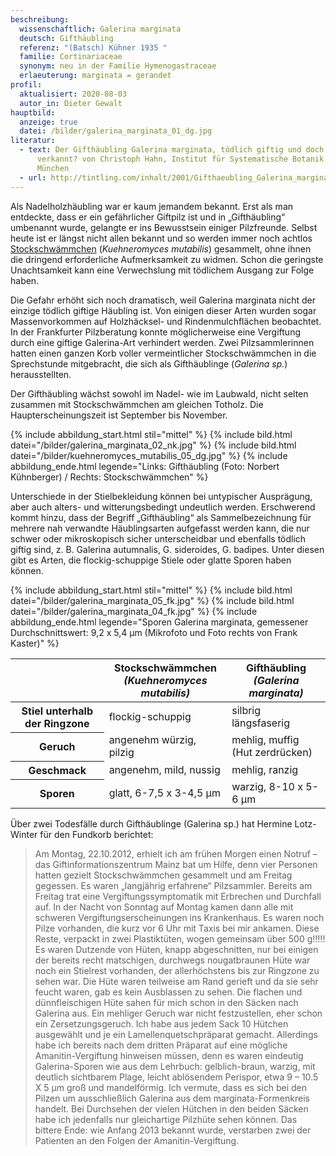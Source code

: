 ```yaml
---
beschreibung:
  wissenschaftlich: Galerina marginata
  deutsch: Gifthäubling
  referenz: "(Batsch) Kühner 1935 "
  familie: Cortinariaceae
  synonym: neu in der Familie Hymenogastraceae
  erlaeuterung: marginata = gerandet
profil:
  aktualisiert: 2020-08-03
  autor_in: Dieter Gewalt
hauptbild:
  anzeige: true
  datei: /bilder/galerina_marginata_01_dg.jpg
literatur:
  - text: Der Gifthäubling Galerina marginata, tödlich giftig und doch häufig
      verkannt? von Christoph Hahn, Institut für Systematische Botanik der LMU
      München
  - url: http://tintling.com/inhalt/2001/Gifthaeubling_Galerina_marginata.pdf
---
```

Als Nadelholzhäubling war er kaum jemandem bekannt. Erst als man entdeckte, dass er ein gefährlicher Giftpilz ist und in „Gifthäubling“ umbenannt wurde, gelangte er ins Bewusstsein einiger Pilzfreunde. Selbst heute ist er längst nicht allen bekannt und so werden immer noch achtlos [Stockschwämmchen](/pilze/kuehneromyces-mutabilis-stockschwämmchen) (*Kuehneromyces mutabilis*) gesammelt, ohne ihnen die dringend erforderliche Aufmerksamkeit zu widmen. Schon die geringste Unachtsamkeit kann eine Verwechslung mit tödlichem Ausgang zur Folge haben.

Die Gefahr erhöht sich noch dramatisch, weil Galerina marginata nicht der einzige tödlich giftige Häubling ist. Von einigen dieser Arten wurden sogar Massenvorkommen auf Holzhäcksel- und Rindenmulchflächen beobachtet. In der Frankfurter Pilzberatung konnte möglicherweise eine Vergiftung durch eine giftige Galerina-Art verhindert werden. Zwei Pilzsammlerinnen hatten einen ganzen Korb voller vermeintlicher Stockschwämmchen in die Sprechstunde mitgebracht, die sich als Gifthäublinge (*Galerina sp.*) herausstellten.

Der Gifthäubling wächst sowohl im Nadel- wie im Laubwald, nicht selten zusammen mit Stockschwämmchen am gleichen Totholz. Die Haupterscheinungszeit ist September bis November.

{% include abbildung_start.html stil="mittel" %}
{% include bild.html datei="/bilder/galerina_marginata_02_nk.jpg" %}
{% include bild.html datei="/bilder/kuehneromyces_mutabilis_05_dg.jpg" %}
{% include abbildung_ende.html legende="Links: Gifthäubling (Foto: Norbert Kühnberger)   /  Rechts: Stockschwämmchen" %}

Unterschiede in der Stielbekleidung können bei untypischer Ausprägung, aber auch alters- und witterungsbedingt undeutlich werden. Erschwerend kommt hinzu, dass der Begriff „Gifthäubling“ als Sammelbezeichnung für mehrere nah verwandte Häublingsarten aufgefasst werden kann, die nur schwer oder mikroskopisch sicher unterscheidbar und ebenfalls tödlich giftig sind, z. B. Galerina autumnalis, G. sideroides, G. badipes. Unter diesen gibt es Arten, die flockig-schuppige Stiele oder glatte Sporen haben können.

{% include abbildung_start.html stil="mittel" %}
{% include bild.html datei="/bilder/galerina_marginata_05_fk.jpg" %}
{% include bild.html datei="/bilder/galerina_marginata_04_fk.jpg" %}
{% include abbildung_ende.html legende="Sporen Galerina marginata, gemessener Durchschnittswert: 9,2 x 5,4 µm             (Mikrofoto und Foto rechts von Frank Kaster)" %}

<div class="table-responsive">
  <table class="table">
    <thead>
      <tr>
        <th> </th> 
        <th>Stockschwämmchen<br /><i>(Kuehneromyces mutabilis)</i></th>
        <th>Gifthäubling<br /><i>(Galerina marginata)</i></th>
      </tr>
    </thead>
    <tbody>
      <tr>
        <th>Stiel unterhalb der Ringzone</th>
        <td>flockig-schuppig</td>
        <td>silbrig längsfaserig</td>
      </tr>
      <tr>
        <th>Geruch</th>
        <td>angenehm würzig, pilzig</td>
        <td>mehlig, muffig (Hut zerdrücken)</td>
      </tr>
      <tr>
        <th>Geschmack</th>
        <td>angenehm, mild, nussig</td>
        <td>mehlig, ranzig</td>
      </tr>
      <tr>
        <th>Sporen</th>
        <td>glatt, 6-7,5  x  3-4,5 µm</td>
        <td>warzig, 8-10 x 5-6 µm</td>
      </tr>
    </tbody>
  </table>
</div>

Über zwei Todesfälle durch Gifthäublinge (Galerina sp.) hat Hermine Lotz-Winter für den Fundkorb berichtet:

> Am Montag, 22.10.2012, erhielt ich am frühen Morgen einen Notruf – das Giftinformationszentrum Mainz bat um Hilfe, denn vier Personen hatten gezielt Stockschwämmchen gesammelt und am Freitag gegessen. Es waren „langjährig erfahrene“ Pilzsammler. Bereits am Freitag trat eine Vergiftungssymptomatik mit Erbrechen und Durchfall auf. In der Nacht von Sonntag auf Montag kamen dann alle mit schweren Vergiftungserscheinungen ins Krankenhaus. Es waren noch Pilze vorhanden, die kurz vor 6 Uhr mit Taxis bei mir ankamen. Diese Reste, verpackt in zwei Plastiktüten, wogen gemeinsam über 500 g!!!!! Es waren Dutzende von Hüten, knapp abgeschnitten, nur bei einigen der bereits recht matschigen, durchwegs nougatbraunen Hüte war noch ein Stielrest vorhanden, der allerhöchstens bis zur Ringzone zu sehen war. Die Hüte waren teilweise am Rand gerieft und da sie sehr feucht waren, gab es kein Ausblassen zu sehen. Die flachen und dünnfleischigen Hüte sahen für mich schon in den Säcken nach Galerina aus. Ein mehliger Geruch war nicht festzustellen, eher schon ein Zersetzungsgeruch. Ich habe aus jedem Sack 10 Hütchen ausgewählt und je ein Lamellenquetschpräparat gemacht. Allerdings habe ich bereits nach dem dritten Präparat auf eine mögliche Amanitin-Vergiftung hinweisen müssen, denn es waren eindeutig Galerina-Sporen wie aus dem Lehrbuch: gelblich-braun, warzig, mit deutlich sichtbarem Plage, leicht ablösendem Perispor, etwa 9 – 10.5 X 5 µm groß und mandelförmig. Ich vermute, dass es sich bei den Pilzen um ausschließlich Galerina aus dem marginata-Formenkreis handelt. Bei Durchsehen der vielen Hütchen in den beiden Säcken habe ich jedenfalls nur gleichartige Pilzhüte sehen können. Das bittere Ende: wie Anfang 2013 bekannt wurde, verstarben zwei der Patienten an den Folgen der Amanitin-Vergiftung.